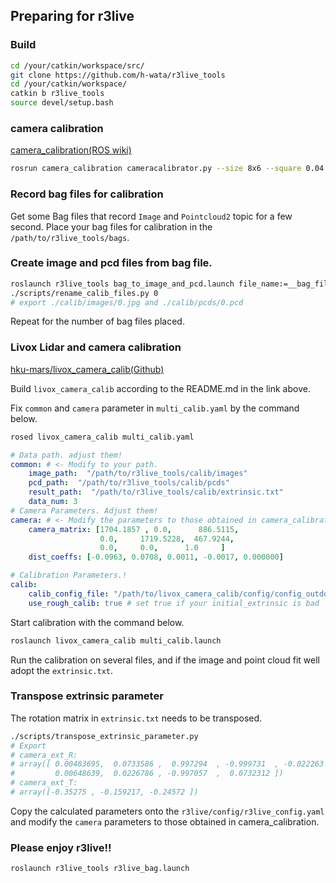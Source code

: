 ## Preparing for r3live

### Build

```bash
cd /your/catkin/workspace/src/
git clone https://github.com/h-wata/r3live_tools
cd /your/catkin/workspace/
catkin b r3live_tools
source devel/setup.bash
```

### camera calibration

[camera_calibration(ROS wiki)](http://wiki.ros.org/camera_calibration)

```bash
rosrun camera_calibration cameracalibrator.py --size 8x6 --square 0.04 image:=/image_color
```

### Record bag files for calibration

Get some Bag files that record `Image` and `Pointcloud2` topic for a few second.
Place your bag files for calibration in the `/path/to/r3live_tools/bags`.

### Create image and pcd files from bag file.

```bash
roslaunch r3live_tools bag_to_image_and_pcd.launch file_name:=__bag_file__.bag image_topic:=/camera/image_color
./scripts/rename_calib_files.py 0
# export ./calib/images/0.jpg and ./calib/pcds/0.pcd
```

Repeat for the number of bag files placed.

### Livox Lidar and camera calibration

[hku-mars/livox_camera_calib(Github)](https://github.com/hku-mars/livox_camera_calib)

Build `livox_camera_calib` according to the README.md in the link above.

Fix `common` and `camera` parameter in `multi_calib.yaml` by the command below.

```bash
rosed livox_camera_calib multi_calib.yaml
```

```yaml
# Data path. adjust them!
common: # <- Modify to your path.
    image_path:  "/path/to/r3live_tools/calib/images"
    pcd_path:  "/path/to/r3live_tools/calib/pcds"
    result_path:  "/path/to/r3live_tools/calib/extrinsic.txt"
    data_num: 3
# Camera Parameters. Adjust them!
camera: # <- Modify the parameters to those obtained in camera_calibration
    camera_matrix: [1704.1857 , 0.0,      886.5115,
                    0.0,     1719.5228,  467.9244,
                    0.0,     0.0,      1.0     ]
    dist_coeffs: [-0.0963, 0.0708, 0.0011, -0.0017, 0.000000]

# Calibration Parameters.!
calib:
    calib_config_file: "/path/to/livox_camera_calib/config/config_outdoor.yaml"
    use_rough_calib: true # set true if your initial_extrinsic is bad
```

Start calibration with the command below.

```bash
roslaunch livox_camera_calib multi_calib.launch
```

Run the calibration on several files, and if the image and point cloud fit well adopt the `extrinsic.txt`.

### Transpose extrinsic parameter

The rotation matrix in `extrinsic.txt` needs to be transposed.

```bash
./scripts/transpose_extrinsic_parameter.py
# Export
# camera_ext_R:
# array([ 0.00483695,  0.0733586 ,  0.997294  , -0.999731  , -0.022263  ,
#         0.00648639,  0.0226786 , -0.997057  ,  0.0732312 ])
# camera_ext_T:
# array([-0.35275 , -0.159217, -0.24572 ])
```

Copy the calculated parameters onto the `r3live/config/r3live_config.yaml` and modify the `camera` parameters to those obtained in camera_calibration.

### Please enjoy r3live!!

```
roslaunch r3live_tools r3live_bag.launch
```
